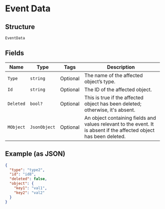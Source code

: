 
# Event Data

## Structure

`EventData`

## Fields

| Name | Type | Tags | Description |
|  --- | --- | --- | --- |
| `Type` | `string` | Optional | The name of the affected object’s type. |
| `Id` | `string` | Optional | The ID of the affected object. |
| `Deleted` | `bool?` | Optional | This is true if the affected object has been deleted; otherwise, it's absent. |
| `MObject` | `JsonObject` | Optional | An object containing fields and values relevant to the event. It is absent if the affected object has been deleted. |

## Example (as JSON)

```json
{
  "type": "type2",
  "id": "id8",
  "deleted": false,
  "object": {
    "key1": "val1",
    "key2": "val2"
  }
}
```

